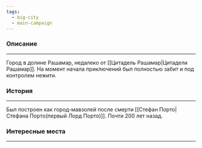 ```yaml
---
tags:
  - big-city
  - main-campaign
---
```


### Описание
---
Город в долине Рашамар, недалеко от [[Цитадель Рашамар|Цитадели Рашамар]]. На момент начала приключений был полностью забит и под контролем нежити. 

### История
---
Был построен как город-мавзолей после смерти [[Стефан Порто|Стефана Порто(первый Лорд Порто)]]. Почти 200 лет назад.  

### Интересные места
---